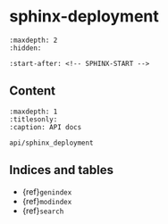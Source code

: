 # sphinx-deployment

```{toctree}
:maxdepth: 2
:hidden:

```

<!-- Extract content between SPHINX-START and SPHINX-END -->

```{include} ../README.md
:start-after: <!-- SPHINX-START -->
```

## Content

<!-- Disable to show when there is no api generation in the docs -->

```{toctree}
:maxdepth: 1
:titlesonly:
:caption: API docs

api/sphinx_deployment
```

## Indices and tables

- {ref}`genindex`
- {ref}`modindex`
- {ref}`search`
